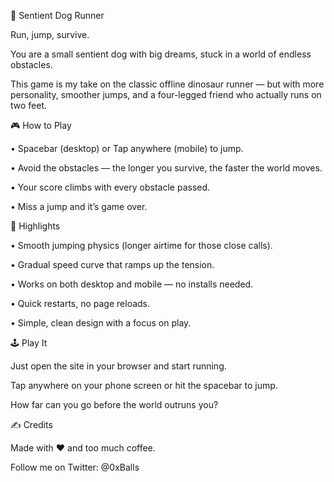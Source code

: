 🐶 Sentient Dog Runner

Run, jump, survive.

You are a small sentient dog with big dreams, stuck in a world of endless obstacles.

This game is my take on the classic offline dinosaur runner — but with more personality, smoother jumps, and a four-legged friend who actually runs on two feet.

🎮 How to Play

• Spacebar (desktop) or Tap anywhere (mobile) to jump.

• Avoid the obstacles — the longer you survive, the faster the world moves.

• Your score climbs with every obstacle passed.

• Miss a jump and it’s game over.

🌟 Highlights

• Smooth jumping physics (longer airtime for those close calls).

• Gradual speed curve that ramps up the tension.

• Works on both desktop and mobile — no installs needed.

• Quick restarts, no page reloads.

• Simple, clean design with a focus on play.

🕹️ Play It

Just open the site in your browser and start running.

Tap anywhere on your phone screen or hit the spacebar to jump.

How far can you go before the world outruns you?

✍️ Credits

Made with ❤️ and too much coffee.

Follow me on Twitter: @0xBalls
